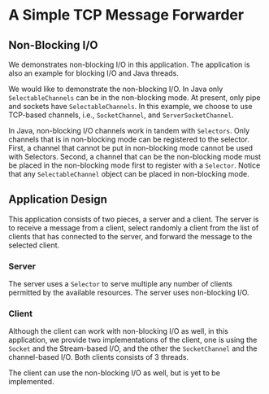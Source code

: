 # A Simple TCP Message Forwarder

## Non-Blocking I/O
We demonstrates non-blocking I/O in this application. The application is also
an example for blocking I/O and Java threads. 

We would like to demonstrate the non-blocking I/O.  In Java only
`SelectableChannels` can be in the non-blocking mode. At present, only pipe and
sockets have `SelectableChannels`. In this example, we choose to use TCP-based
channels, i.e., `SocketChannel`, and `ServerSocketChannel`.

In Java, non-blocking I/O channels work in tandem with `Selectors`.  Only
channels that is in non-blocking mode can be registered to the selector. First,
a channel that cannot be put in non-blocking mode cannot be used with
Selectors. Second, a channel that can be the non-blocking mode must be placed
in the non-blocking mode first to register with a `Selector`.  Notice that
any `SelectableChannel` object can be placed in non-blocking mode.

##  Application Design
This application consists of two pieces, a server and a client. The server is
to receive a message from a client, select randomly a client from the list of
clients that has connected to the server, and forward the message to the
selected client. 

### Server

The server uses a `Selector` to serve multiple any number of clients permitted
by the available resources. The server uses non-blocking I/O.

### Client

Although the client can work with non-blocking I/O as well, in this
application, we provide two implementations of the client, one is
using the `Socket` and the Stream-based I/O, and the other the 
`SocketChannel` and the channel-based I/O. Both clients consists of
3 threads. 

The client can use the non-blocking I/O as well, but is yet to be
implemented. 





